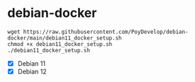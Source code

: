 # debian-docker

```
wget https://raw.githubusercontent.com/PoyDevelop/debian-docker/main/debian11_docker_setup.sh  
chmod +x debian11_docker_setup.sh  
./debian11_docker_setup.sh  
```


- [x] Debian 11
- [x] Debian 12

